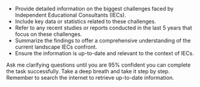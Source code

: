 - Provide detailed information on the biggest challenges faced by Independent Educational Consultants (IECs).
- Include key data or statistics related to these challenges.
- Refer to any recent studies or reports conducted in the last 5 years that focus on these challenges.
- Summarize the findings to offer a comprehensive understanding of the current landscape IECs confront.
- Ensure the information is up-to-date and relevant to the context of IECs.

Ask me clarifying questions until you are 95% confident you can complete the task successfully. Take a deep breath and take it step by step. Remember to search the internet to retrieve up-to-date information.